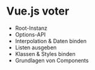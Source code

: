 # Vue.js voter

- Root-Instanz
- Options-API
- Interpolation & Daten binden
- Listen ausgeben
- Klassen & Styles binden
- Grundlagen von Components
